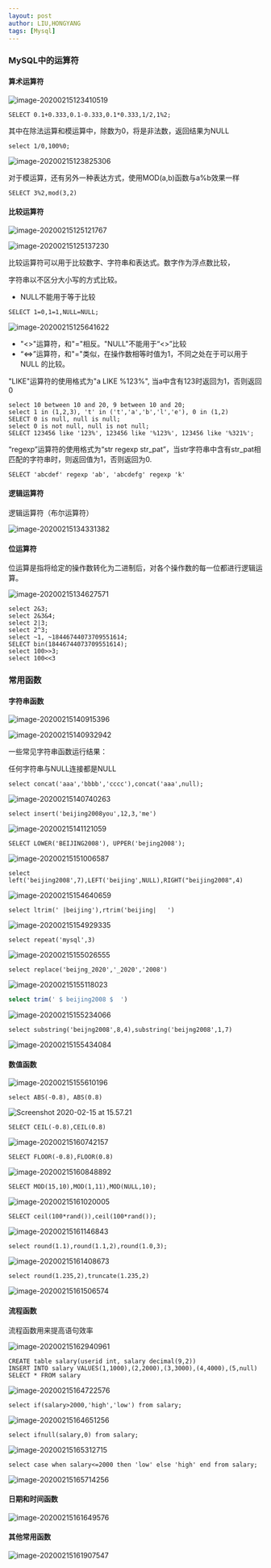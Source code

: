 ```yaml
---
layout: post
author: LIU,HONGYANG
tags: [Mysql]
---
```






### MySQL中的运算符



#### 算术运算符



![image-20200215123410519](https://tva1.sinaimg.cn/large/0082zybpgy1gbwz9aq124j311q0aen32.jpg)



```mysql
SELECT 0.1+0.333,0.1-0.333,0.1*0.333,1/2,1%2;
```



其中在除法运算和模运算中，除数为0，将是非法数，返回结果为NULL

```mysql
select 1/0,100%0;
```

![image-20200215123825306](https://tva1.sinaimg.cn/large/0082zybpgy1gbwzdnteigj307w03eq2v.jpg)



对于模运算，还有另外一种表达方式，使用MOD(a,b)函数与a%b效果一样

```mysql
SELECT 3%2,mod(3,2)
```



#### 比较运算符



![image-20200215125121767](https://tva1.sinaimg.cn/large/0082zybpgy1gbwzr5bpkfj312m0h8qc7.jpg)

![image-20200215125137230](https://tva1.sinaimg.cn/large/0082zybpgy1gbwzreupjkj3126082aei.jpg)

比较运算符可以用于比较数字、字符串和表达式。数字作为浮点数比较，

字符串以不区分大小写的方式比较。



- NULL不能用于等于比较

```mysql
SELECT 1=0,1=1,NULL=NULL;
```

![image-20200215125641622](https://tva1.sinaimg.cn/large/0082zybpgy1gbwzwocec3j30d003s3yh.jpg)



- "<>"运算符，和"="相反。"NULL"不能用于“<>”比较
- “<=>”运算符，和"="类似，在操作数相等时值为1，不同之处在于可以用于NULL 的比较。

"LIKE"运算符的使用格式为"a LIKE %123%", 当a中含有123时返回为1，否则返回0

```mysql
select 10 between 10 and 20, 9 between 10 and 20;
select 1 in (1,2,3), 't' in ('t','a','b','l','e'), 0 in (1,2)
SELECT 0 is null, null is null;
select 0 is not null, null is not null;
SELECT 123456 like '123%', 123456 like '%123%', 123456 like '%321%';
```



“regexp”运算符的使用格式为“str regexp str_pat”，当str字符串中含有str_pat相匹配的字符串时，则返回值为1，否则返回为0.

```mysql
SELECT 'abcdef' regexp 'ab', 'abcdefg' regexp 'k'
```



#### 逻辑运算符

逻辑运算符（布尔运算符）



![image-20200215134331382](https://tva1.sinaimg.cn/large/0082zybpgy1gbx19eitc1j312u0am446.jpg)



#### 位运算符



位运算是指将给定的操作数转化为二进制后，对各个操作数的每一位都进行逻辑运算。



![image-20200215134627571](https://tva1.sinaimg.cn/large/0082zybpgy1gbx1co1svvj314w0byn3i.jpg)



```mysql
select 2&3;
select 2&3&4;
select 2|3;
select 2^3;
select ~1, ~18446744073709551614;
SELECT bin(18446744073709551614);
select 100>>3;
select 100<<3
```



### 常用函数



#### 字符串函数

![image-20200215140915396](https://tva1.sinaimg.cn/large/0082zybpgy1gbx206q99xj313c0ewk2i.jpg)

![image-20200215140932942](https://tva1.sinaimg.cn/large/0082zybpgy1gbx20hikhzj31360ca46i.jpg)



一些常见字符串函数运行结果：

任何字符串与NULL连接都是NULL

```mysql
select concat('aaa','bbbb','cccc'),concat('aaa',null);
```



![image-20200215140740263](https://tva1.sinaimg.cn/large/0082zybpgy1gbx1yj3srej30ge03ot8s.jpg)





```mysql
select insert('beijing2008you',12,3,'me')
```



![image-20200215141121059](https://tva1.sinaimg.cn/large/0082zybpgy1gbx22cokjhj30ca03w74f.jpg)





```mysql
SELECT LOWER('BEIJING2008'), UPPER('bejing2008');
```



![image-20200215151006587](https://tva1.sinaimg.cn/large/0082zybpgy1gbx3ri7zurj30ha032wep.jpg)





```mysql
select left('beijing2008',7),LEFT('beijing',NULL),RIGHT("beijing2008",4)
```



![image-20200215154640659](https://tva1.sinaimg.cn/large/0082zybpgy1gbx4tjlvk4j30ns03saaa.jpg)





```mysql
select ltrim(' |beijing'),rtrim('beijing|   ')
```



![image-20200215154929335](https://tva1.sinaimg.cn/large/0082zybpgy1gbx4wgz3fjj30d203gjrg.jpg)



```mysql
select repeat('mysql',3)
```



![image-20200215155026555](https://tva1.sinaimg.cn/large/0082zybpgy1gbx4xggjzjj306k038aa2.jpg)





```mysql
select replace('beijng_2020','_2020','2008')
```



![image-20200215155118023](https://tva1.sinaimg.cn/large/0082zybpgy1gbx4ycq9vhj30ci03mdfx.jpg)



```sql
select trim(' $ beijing2008 $  ')
```



![image-20200215155234066](https://tva1.sinaimg.cn/large/0082zybpgy1gbx4zo2hv5j308k03m0ss.jpg)





```mysql
select substring('beijng2008',8,4),substring('beijng2008',1,7)
```





![image-20200215155434084](https://tva1.sinaimg.cn/large/0082zybpgy1gbx51r04eej30ie03eq32.jpg)





#### 数值函数



![image-20200215155610196](https://tva1.sinaimg.cn/large/0082zybpgy1gbx53f5rmcj312e0dm11a.jpg)



```mysql
select ABS(-0.8), ABS(0.8)
```



![Screenshot 2020-02-15 at 15.57.21](https://tva1.sinaimg.cn/large/0082zybpgy1gbx54xbxo9j30pa06mmxa.jpg)





```mysql
SELECT CEIL(-0.8),CEIL(0.8)
```



![image-20200215160742157](https://tva1.sinaimg.cn/large/0082zybpgy1gbx5ff6s3mj30pc06oglo.jpg)





```mysql
SELECT FLOOR(-0.8),FLOOR(0.8)
```



![image-20200215160848892](https://tva1.sinaimg.cn/large/0082zybpgy1gbx5gkpm8hj30p206cwek.jpg)



```mysql
SELECT MOD(15,10),MOD(1,11),MOD(NULL,10);
```



![image-20200215161020005](https://tva1.sinaimg.cn/large/0082zybpgy1gbx5i5imwuj30p806gmxa.jpg)



```mysql
SELECT ceil(100*rand()),ceil(100*rand());
```



![image-20200215161146843](https://tva1.sinaimg.cn/large/0082zybpgy1gbx5jnu6oej30pk06mglq.jpg)



```mysql
select round(1.1),round(1.1,2),round(1.0,3);
```





![image-20200215161408673](https://tva1.sinaimg.cn/large/0082zybpgy1gbx5m4v17hj30pe06odfx.jpg)





```mysql
select round(1.235,2),truncate(1.235,2)
```



![image-20200215161506574](https://tva1.sinaimg.cn/large/0082zybpgy1gbx5n4hbf1j30pa06k3yn.jpg)



#### 流程函数







流程函数用来提高语句效率

![image-20200215162940961](https://tva1.sinaimg.cn/large/0082zybpgy1gbx62ai1phj311m09kahi.jpg)



```mysql
CREATE table salary(userid int, salary decimal(9,2))
INSERT INTO salary VALUES(1,1000),(2,2000),(3,3000),(4,4000),(5,null)
SELECT * FROM salary
```



![image-20200215164722576](https://tva1.sinaimg.cn/large/0082zybpgy1gbx6kpbyl4j30po06mglt.jpg)





```mysql
select if(salary>2000,'high','low') from salary;
```

![image-20200215164651256](https://tva1.sinaimg.cn/large/0082zybpgy1gbx6k5lwwqj30pm06st8x.jpg)



```mysql
select ifnull(salary,0) from salary;
```



![image-20200215165312715](https://tva1.sinaimg.cn/large/0082zybpgy1gbx6qsrwksj30pa06ojrk.jpg)



```mysql
select case when salary<=2000 then 'low' else 'high' end from salary;
```



![image-20200215165714256](https://tva1.sinaimg.cn/large/0082zybpgy1gbx6uyuj4jj30qs06qwer.jpg)



#### 日期和时间函数



![image-20200215161649576](https://tva1.sinaimg.cn/large/0082zybpgy1gbx5oxe6tzj313u0mmh08.jpg)





#### 其他常用函数

![image-20200215161907547](https://tva1.sinaimg.cn/large/0082zybpgy1gbx6yndqz9j31220dcmzb.jpg)
